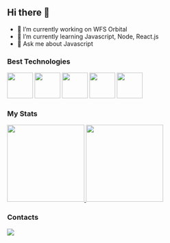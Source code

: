 ## Hi there 👋

- 🔭 I’m currently working on WFS Orbital
- 🌱 I’m currently learning Javascript, Node, React.js
- 💬 Ask me about Javascript

### Best Technologies

<div>
<img src="https://cdn.jsdelivr.net/gh/devicons/devicon@latest/icons/javascript/javascript-original.svg" width="60" />
<img src="https://cdn.jsdelivr.net/gh/devicons/devicon@latest/icons/html5/html5-original-wordmark.svg" width="60"/>
<img src="https://cdn.jsdelivr.net/gh/devicons/devicon@latest/icons/css3/css3-original-wordmark.svg" width="60"/>
<img src="https://cdn.jsdelivr.net/gh/devicons/devicon@latest/icons/nodejs/nodejs-original-wordmark.svg" width="60"/>
<img src="https://cdn.jsdelivr.net/gh/devicons/devicon@latest/icons/express/express-original.svg" width="60"/>
</div>          

### My Stats

<div>
  <a href="https://github.com/diogodsxavier">
    <img height="180em" src="https://github-readme-stats.vercel.app/api/top-langs/?username=diogodsxavier&layout=compact&langs_count=7&theme=dark"/>
    <img height="180em" src="https://github-readme-stats.vercel.app/api?username=diogodsxavier&show_icons=true&theme=dark&include_all_commits=true&count_private=true"/>
  </a>
</div>

### Contacts

<div>
  <a href="https://linkedin.com/in/diogo-xavier01">
  <img src="https://img.shields.io/badge/LinkedIn-0077B5?style=for-the-badge&logo=linkedin&logoColor=white">
  </a>
</div>
